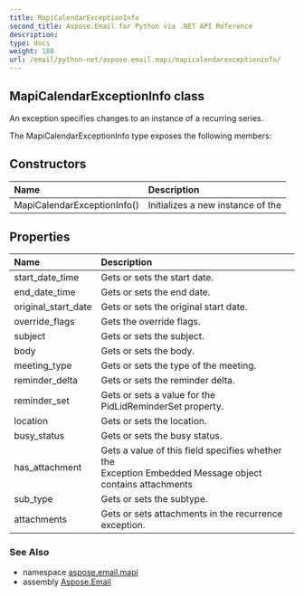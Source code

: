 ```yaml
---
title: MapiCalendarExceptionInfo
second_title: Aspose.Email for Python via .NET API Reference
description: 
type: docs
weight: 180
url: /email/python-net/aspose.email.mapi/mapicalendarexceptioninfo/
---
```


## MapiCalendarExceptionInfo class

An exception specifies changes to an instance of a recurring series.

The MapiCalendarExceptionInfo type exposes the following members:
## Constructors
| Name | Description |
| :- | :- |
|MapiCalendarExceptionInfo()|Initializes a new instance of the|
## Properties
| Name | Description |
| :- | :- |
|start_date_time|Gets or sets the start date.|
|end_date_time|Gets or sets the end date.|
|original_start_date|Gets or sets the original start date.|
|override_flags|Gets the override flags.|
|subject|Gets or sets the subject.|
|body|Gets or sets the body.|
|meeting_type|Gets or sets the type of the meeting.|
|reminder_delta|Gets or sets the reminder delta.|
|reminder_set|Gets or sets a value for the PidLidReminderSet property.|
|location|Gets or sets the location.|
|busy_status|Gets or sets the busy status.|
|has_attachment|Gets a value of this field specifies whether the <br/>            Exception Embedded Message object contains attachments|
|sub_type|Gets or sets the subtype.|
|attachments|Gets or sets attachments in the recurrence exception.|

### See Also

* namespace [aspose.email.mapi](/email/python-net/aspose.email.mapi/)
* assembly [Aspose.Email](/slides/python-net/)

